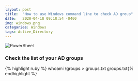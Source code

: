 ```yaml
---
layout: post
title:  "How to use Windows command line to check AD group"
date:   2020-04-18 09:10:54 -0400
img: windows.png
categories: Windows
tags: Active_Directory
---
```

![PowerSheel]({{site.baseurl}}/images/windows.png)

### Check the list of your AD groups
{% highlight ruby %}
whoami /groups > groups.txt
groups.txt{% endhighlight %}
